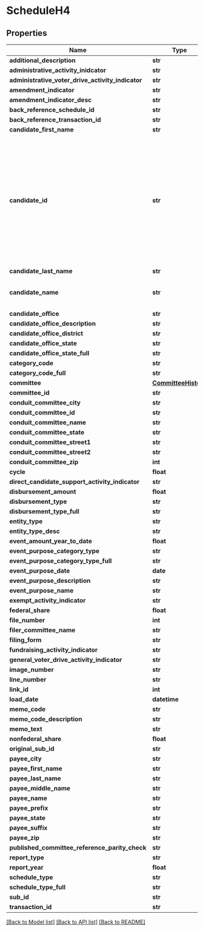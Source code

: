 # ScheduleH4

## Properties
Name | Type | Description | Notes
------------ | ------------- | ------------- | -------------
**additional_description** | **str** |  | [optional] 
**administrative_activity_inidcator** | **str** |  | [optional] 
**administrative_voter_drive_activity_indicator** | **str** |  | [optional] 
**amendment_indicator** | **str** |  | [optional] 
**amendment_indicator_desc** | **str** |  | [optional] 
**back_reference_schedule_id** | **str** |  | [optional] 
**back_reference_transaction_id** | **str** |  | [optional] 
**candidate_first_name** | **str** |  | [optional] 
**candidate_id** | **str** |  A unique identifier assigned to each candidate registered with the FEC. If a person runs for several offices, that person will have separate candidate IDs for each office.  | [optional] 
**candidate_last_name** | **str** |  | [optional] 
**candidate_name** | **str** | Name of candidate running for office | [optional] 
**candidate_office** | **str** |  | [optional] 
**candidate_office_description** | **str** |  | [optional] 
**candidate_office_district** | **str** |  | [optional] 
**candidate_office_state** | **str** |  | [optional] 
**candidate_office_state_full** | **str** |  | [optional] 
**category_code** | **str** |  | [optional] 
**category_code_full** | **str** |  | [optional] 
**committee** | [**CommitteeHistory**](CommitteeHistory.md) |  | [optional] 
**committee_id** | **str** |  | [optional] 
**conduit_committee_city** | **str** |  | [optional] 
**conduit_committee_id** | **str** |  | [optional] 
**conduit_committee_name** | **str** |  | [optional] 
**conduit_committee_state** | **str** |  | [optional] 
**conduit_committee_street1** | **str** |  | [optional] 
**conduit_committee_street2** | **str** |  | [optional] 
**conduit_committee_zip** | **int** |  | [optional] 
**cycle** | **float** |  | [optional] 
**direct_candidate_support_activity_indicator** | **str** |  | [optional] 
**disbursement_amount** | **float** |  | [optional] 
**disbursement_type** | **str** |  | [optional] 
**disbursement_type_full** | **str** |  | [optional] 
**entity_type** | **str** |  | [optional] 
**entity_type_desc** | **str** |  | [optional] 
**event_amount_year_to_date** | **float** |  | [optional] 
**event_purpose_category_type** | **str** |  | [optional] 
**event_purpose_category_type_full** | **str** |  | [optional] 
**event_purpose_date** | **date** |  | [optional] 
**event_purpose_description** | **str** |  | [optional] 
**event_purpose_name** | **str** |  | [optional] 
**exempt_activity_indicator** | **str** |  | [optional] 
**federal_share** | **float** |  | [optional] 
**file_number** | **int** |  | [optional] 
**filer_committee_name** | **str** |  | [optional] 
**filing_form** | **str** |  | [optional] 
**fundraising_activity_indicator** | **str** |  | [optional] 
**general_voter_drive_activity_indicator** | **str** |  | [optional] 
**image_number** | **str** |  | [optional] 
**line_number** | **str** |  | [optional] 
**link_id** | **int** |  | [optional] 
**load_date** | **datetime** |  | [optional] 
**memo_code** | **str** |  | [optional] 
**memo_code_description** | **str** |  | [optional] 
**memo_text** | **str** |  | [optional] 
**nonfederal_share** | **float** |  | [optional] 
**original_sub_id** | **str** |  | [optional] 
**payee_city** | **str** |  | [optional] 
**payee_first_name** | **str** |  | [optional] 
**payee_last_name** | **str** |  | [optional] 
**payee_middle_name** | **str** |  | [optional] 
**payee_name** | **str** |  | [optional] 
**payee_prefix** | **str** |  | [optional] 
**payee_state** | **str** |  | [optional] 
**payee_suffix** | **str** |  | [optional] 
**payee_zip** | **str** |  | [optional] 
**published_committee_reference_parity_check** | **str** |  | [optional] 
**report_type** | **str** |  | [optional] 
**report_year** | **float** |  | [optional] 
**schedule_type** | **str** |  | [optional] 
**schedule_type_full** | **str** |  | [optional] 
**sub_id** | **str** |  | [optional] 
**transaction_id** | **str** |  | [optional] 

[[Back to Model list]](../README.md#documentation-for-models) [[Back to API list]](../README.md#documentation-for-api-endpoints) [[Back to README]](../README.md)


